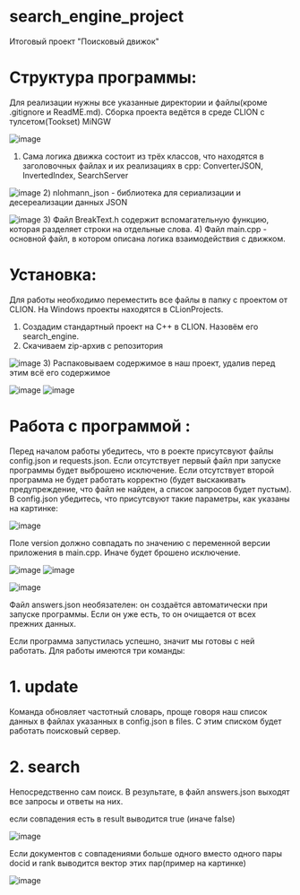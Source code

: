 # search_engine_project
Итоговый проект "Поисковый движок"
# Структура программы:
Для реализации нужны все указанные директории и файлы(кроме .gitignore и ReadME.md). Сборка проекта ведётся в среде CLION с тулсетом(Tookset) MiNGW

![image](https://user-images.githubusercontent.com/105357210/168148869-05cf73b6-b2e6-4d1c-b0c9-3b670acc1089.png)
1) Сама логика движка состоит из трёх классов, что находятся в заголовочных файлах и их реализациях в cpp: ConverterJSON, InvertedIndex, SearchServer

![image](https://user-images.githubusercontent.com/105357210/168147801-ac809d44-6567-458f-b492-9d71ba139962.png)
2) nlohmann_json - библиотека для сериализации и десереализации данных JSON

![image](https://user-images.githubusercontent.com/105357210/168148206-562721ea-cc75-48af-9046-b04dc52fee5a.png)
3) Файл BreakText.h содержит вспомагательную функцию, которая разделяет строки на отдельные слова.
4) Файл main.cpp - основной файл, в котором описана логика взаимодействия с движком.

# Установка:
Для работы необходимо переместить все файлы в папку с проектом от CLION. На Windows проекты находятся в CLionProjects.
1) Создадим стандартный проект на C++ в CLION. Назовём его search_engine.
2) Скачиваем zip-архив с репозитория

![image](https://user-images.githubusercontent.com/105357210/168247700-9b1ca043-9094-49f9-bd77-32205ac71130.png)
3) Распаковываем содержимое в наш проект, удалив перед этим всё его содержимое

![image](https://user-images.githubusercontent.com/105357210/168248414-9204cc08-b70e-43ea-806c-0f72187cd3ad.png)
![image](https://user-images.githubusercontent.com/105357210/168248553-f54f076c-dcea-4bff-bc1e-f38c315a3d8a.png)
# Работа с программой :
Перед началом работы убедитесь, что в роекте присутсвуют файлы config.json и requests.json. 
Если отсутствует первый файл при запуске программы будет выброшено исключение. Если отсутствует второй программа не 
 будет работать корректно (будет выскакивать предупреждение, что файл не найден, а список запросов будет пустым).
В config.json убедитесь, что присутсвуют такие параметры, как указаны на картинке:

![image](https://user-images.githubusercontent.com/105357210/168249658-606442ef-2bc9-4df1-bbf9-054841a8dcd8.png)

Поле version должно совпадать по значению с переменной версии приложения в main.cpp. Иначе будет брошено исключение.

![image](https://user-images.githubusercontent.com/105357210/168250564-841db19e-7e6f-4a19-98a8-2ec4cded817e.png)  ![image](https://user-images.githubusercontent.com/105357210/168250662-3a41d53a-abfd-4d8c-813a-99c7f5b51307.png)

![image](https://user-images.githubusercontent.com/105357210/168251354-3efe9225-bef9-4759-aa81-44cc60323c7b.png)

Файл answers.json необязателен: он создаётся автоматически при запуске программы. Если он уже есть, то он очищается от всех прежних данных.

Если программа запустилась успешно, значит мы готовы с ней работать. Для работы имеются три команды:
# 1. update 
Команда обновляет частотный словарь, проще говоря наш список данных в файлах указанных в config.json в files. С этим списком будет работать поисковый сервер.

# 2. search
Непосредственно сам поиск. В результате, в файл answers.json выходят все запросы и ответы на них.


если совпадения есть в result выводится true (иначе false)

![image](https://user-images.githubusercontent.com/105357210/168253654-01dd24d9-8e8e-4ee3-8ca2-7ad2cc576b7a.png)

Если документов с совпадениями больше одного вместо одного пары docid и rank выводится вектор этих пар(пример на картинке)

![image](https://user-images.githubusercontent.com/105357210/168252888-f1df39ca-df88-4205-8b6a-85083330a5dd.png)


